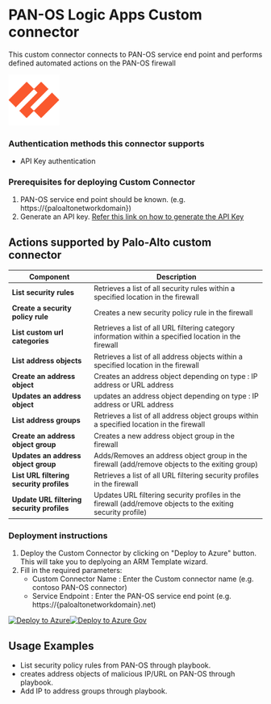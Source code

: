 # PAN-OS Logic Apps Custom connector

This custom connector connects to PAN-OS service end point and performs defined automated actions on the PAN-OS firewall

  <img src="./PAN-OS_CustomConnector.png" alt="drawing" width="20%"/>

### Authentication methods this connector supports

*  API Key authentication

### Prerequisites for deploying Custom Connector
1. PAN-OS service end point should be known. (e.g.  https://{paloaltonetworkdomain})
2. Generate an API key. [Refer this link on how to generate the API Key](https://paloaltolactest.trafficmanager.net/restapi-doc/#tag/key-generation)


## Actions supported by Palo-Alto custom connector

| **Component** | **Description** |
| --------- | -------------- |
| **List security rules** | Retrieves a list of all security rules within a specified location in the firewall|
| **Create a security policy rule** | Creates a new security policy rule in the firewall|
| **List custom url categories** | Retrieves a list of all URL filtering category information within a specified location in the firewall|
| **List address objects** | Retrieves a list of all address objects within a specified location in the firewall|
| **Create an address object** |Creates an address object depending on type : IP address or URL address|
| **Updates an address object** |updates an address object depending on type : IP address or URL address|
| **List address groups** | Retrieves a list of all address object groups within a specified location in the firewall|
| **Create an address object group** | Creates a new address object group in the firewall|
| **Updates an address object group** | Adds/Removes an address object group in the firewall (add/remove objects to the exiting group)  |
| **List URL filtering security profiles** | Retrieves a list of all URL filtering security profiles in the firewall|
| **Update URL filtering security profiles** | Updates URL filtering security profiles in the firewall (add/remove objects to the exiting security profile) |<br><br>
### Deployment instructions 
1. Deploy the Custom Connector by clicking on "Deploy to Azure" button. This will take you to deplyoing an ARM Template wizard.
2. Fill in the required parameters:
    * Custom Connector Name : Enter the Custom connector name (e.g. contoso PAN-OS connector)
    * Service Endpoint : Enter the PAN-OS service end point (e.g. https://{paloaltonetworkdomain}.net)

[![Deploy to Azure](https://aka.ms/deploytoazurebutton)](https://portal.azure.com/#create/Microsoft.Template/uri/https%3A%2F%2Fraw.githubusercontent.com%2FAzure%2FAzure-Sentinel%2Fmaster%2FPlaybooks%2FPaloAlto-PAN-OS%2FPaloAltoCustomConnector%2Fazuredeploy.json)[![Deploy to Azure Gov](https://aka.ms/deploytoazuregovbutton)](https://portal.azure.us/#create/Microsoft.Template/uri/https%3A%2F%2Fraw.githubusercontent.com%2FAzure%2FAzure-Sentinel%2Fmaster%2FPlaybooks%2FPaloAlto-PAN-OS%2FPaloAltoCustomConnector%2Fazuredeploy.json)

## Usage Examples
* List security policy rules from PAN-OS through playbook.
* creates address objects of malicious IP/URL on PAN-OS through playbook.
* Add IP to address groups through playbook.



